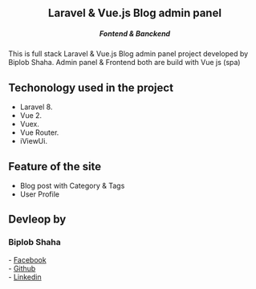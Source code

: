 <h2 align="center"> 
    Laravel & Vue.js Blog admin panel
</h2>
<h5 align="center">Fontend & Banckend </h5>

This is full stack Laravel & Vue.js Blog admin panel project developed by Biplob Shaha. Admin panel & Frontend both are build with Vue js (spa) 





## Techonology used in the project
- Laravel 8.
- Vue 2.
- Vuex.
- Vue Router.
- iViewUi.


## Feature of the site

- Blog post with Category & Tags
- User Profile





## Devleop by 
<h3>Biplob Shaha</h3>
- <a href="https://facebook.com/devbipu">Facebook</a><br>
- <a href="https://github.com/devbipu">Github</a><br>
- <a href="https://linkedin.com/in/devbipu">Linkedin</a><br>

